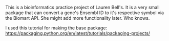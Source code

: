 This is a bioinformatics practice project of Lauren Bell's. It 
is a very small package that can convert a gene's Ensembl ID to it's
respective symbol via the Biomart API. She might add more functionality 
later. Who knows. 

I used this tutorial for making the base package: https://packaging.python.org/en/latest/tutorials/packaging-projects/

